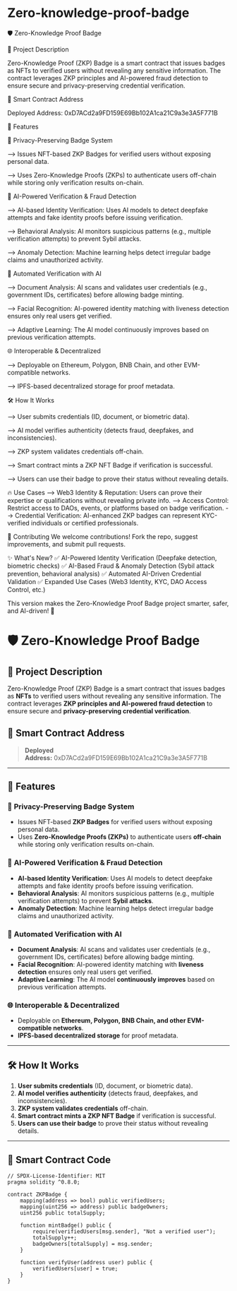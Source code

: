 # Zero-knowledge-proof-badge
 🛡️ Zero-Knowledge Proof Badge

📌 Project Description

Zero-Knowledge Proof (ZKP) Badge is a smart contract that issues badges as NFTs to verified users without revealing any sensitive information. The contract leverages ZKP principles and AI-powered fraud detection to ensure secure and privacy-preserving credential verification.

📜 Smart Contract Address

Deployed Address: 0xD7ACd2a9FD159E69Bb102A1ca21C9a3e3A5F771B

🚀 Features

🔐 Privacy-Preserving Badge System

--> Issues NFT-based ZKP Badges for verified users without exposing personal data.

--> Uses Zero-Knowledge Proofs (ZKPs) to authenticate users off-chain while storing only verification results on-chain.

🤖 AI-Powered Verification & Fraud Detection

--> AI-based Identity Verification: Uses AI models to detect deepfake attempts and fake identity proofs before issuing verification.

--> Behavioral Analysis: AI monitors suspicious patterns (e.g., multiple verification attempts) to prevent Sybil attacks.

--> Anomaly Detection: Machine learning helps detect irregular badge claims and unauthorized activity.

🔄 Automated Verification with AI

--> Document Analysis: AI scans and validates user credentials (e.g., government IDs, certificates) before allowing badge minting.

--> Facial Recognition: AI-powered identity matching with liveness detection ensures only real users get verified.

--> Adaptive Learning: The AI model continuously improves based on previous verification attempts.

🌐 Interoperable & Decentralized

--> Deployable on Ethereum, Polygon, BNB Chain, and other EVM-compatible networks.

--> IPFS-based decentralized storage for proof metadata.

🛠️ How It Works

--> User submits credentials (ID, document, or biometric data).

--> AI model verifies authenticity (detects fraud, deepfakes, and inconsistencies).

--> ZKP system validates credentials off-chain.

--> Smart contract mints a ZKP NFT Badge if verification is successful.

--> Users can use their badge to prove their status without revealing details.

🔥 Use Cases
--> Web3 Identity & Reputation: Users can prove their expertise or qualifications without revealing private info.
--> Access Control: Restrict access to DAOs, events, or platforms based on badge verification.
--> Credential Verification: AI-enhanced ZKP badges can represent KYC-verified individuals or certified professionals.

🤝 Contributing
We welcome contributions! Fork the repo, suggest improvements, and submit pull requests.

✨ What's New?
✅ AI-Powered Identity Verification (Deepfake detection, biometric checks)
✅ AI-Based Fraud & Anomaly Detection (Sybil attack prevention, behavioral analysis)
✅ Automated AI-Driven Credential Validation
✅ Expanded Use Cases (Web3 Identity, KYC, DAO Access Control, etc.)

This version makes the Zero-Knowledge Proof Badge project smarter, safer, and AI-driven! 🚀  
# 🛡️ Zero-Knowledge Proof Badge

## 📌 Project Description

Zero-Knowledge Proof (ZKP) Badge is a smart contract that issues badges as **NFTs** to verified users without revealing any sensitive information. The contract leverages **ZKP principles and AI-powered fraud detection** to ensure secure and **privacy-preserving credential verification**.

## 📜 Smart Contract Address

> **Deployed Address:** 0xD7ACd2a9FD159E69Bb102A1ca21C9a3e3A5F771B

---

## 🚀 Features

### 🔐 **Privacy-Preserving Badge System**

- Issues NFT-based **ZKP Badges** for verified users without exposing personal data.
- Uses **Zero-Knowledge Proofs (ZKPs)** to authenticate users **off-chain** while storing only verification results on-chain.

### 🤖 **AI-Powered Verification & Fraud Detection**

- **AI-based Identity Verification**: Uses AI models to detect deepfake attempts and fake identity proofs before issuing verification.
- **Behavioral Analysis**: AI monitors suspicious patterns (e.g., multiple verification attempts) to prevent **Sybil attacks**.
- **Anomaly Detection**: Machine learning helps detect irregular badge claims and unauthorized activity.

### 🔄 **Automated Verification with AI**

- **Document Analysis**: AI scans and validates user credentials (e.g., government IDs, certificates) before allowing badge minting.
- **Facial Recognition**: AI-powered identity matching with **liveness detection** ensures only real users get verified.
- **Adaptive Learning**: The AI model **continuously improves** based on previous verification attempts.

### 🌐 **Interoperable & Decentralized**

- Deployable on **Ethereum, Polygon, BNB Chain, and other EVM-compatible networks**.
- **IPFS-based decentralized storage** for proof metadata.

---

## 🛠️ How It Works

1. **User submits credentials** (ID, document, or biometric data).
2. **AI model verifies authenticity** (detects fraud, deepfakes, and inconsistencies).
3. **ZKP system validates credentials** off-chain.
4. **Smart contract mints a ZKP NFT Badge** if verification is successful.
5. **Users can use their badge** to prove their status without revealing details.

---

## 📂 Smart Contract Code

```solidity
// SPDX-License-Identifier: MIT
pragma solidity ^0.8.0;

contract ZKPBadge {
    mapping(address => bool) public verifiedUsers;
    mapping(uint256 => address) public badgeOwners;
    uint256 public totalSupply;

    function mintBadge() public {
        require(verifiedUsers[msg.sender], "Not a verified user");
        totalSupply++;
        badgeOwners[totalSupply] = msg.sender;
    }

    function verifyUser(address user) public {
        verifiedUsers[user] = true;
    }
}
```

